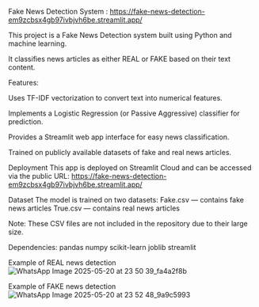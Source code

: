 Fake News Detection System : https://fake-news-detection-em9zcbsx4gb97ivbjvh6be.streamlit.app/

This project is a Fake News Detection system built using Python and machine learning.

It classifies news articles as either REAL or FAKE based on their text content.

Features:

Uses TF-IDF vectorization to convert text into numerical features.

Implements a Logistic Regression (or Passive Aggressive) classifier for prediction.

Provides a Streamlit web app interface for easy news classification.

Trained on publicly available datasets of fake and real news articles.

Deployment
This app is deployed on Streamlit Cloud and can be accessed via the public URL:
https://fake-news-detection-em9zcbsx4gb97ivbjvh6be.streamlit.app/

Dataset
The model is trained on two datasets:
Fake.csv — contains fake news articles
True.csv — contains real news articles

Note: These CSV files are not included in the repository due to their large size.

Dependencies:
pandas
numpy
scikit-learn
joblib
streamlit

Example of REAL news detection
![WhatsApp Image 2025-05-20 at 23 50 39_fa4a2f8b](https://github.com/user-attachments/assets/2cddca11-75ab-456f-8066-2988392b988a)

Example of FAKE news detection
![WhatsApp Image 2025-05-20 at 23 52 48_9a9c5993](https://github.com/user-attachments/assets/1d9e31b5-c297-4bd2-a369-f688ce15fc37)


